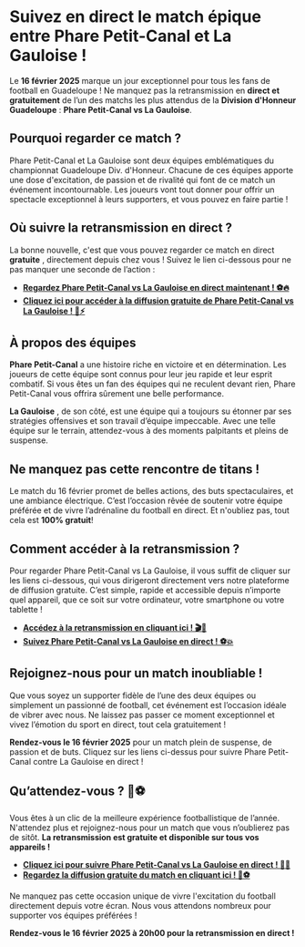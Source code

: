 # Suivez en direct le match épique entre Phare Petit-Canal et La Gauloise !

Le **16 février 2025** marque un jour exceptionnel pour tous les fans de football en Guadeloupe ! Ne manquez pas la retransmission en **direct et gratuitement** de l’un des matchs les plus attendus de la **Division d'Honneur Guadeloupe** : **Phare Petit-Canal vs La Gauloise**.

## Pourquoi regarder ce match ?

Phare Petit-Canal et La Gauloise sont deux équipes emblématiques du championnat Guadeloupe Div. d'Honneur. Chacune de ces équipes apporte une dose d'excitation, de passion et de rivalité qui font de ce match un événement incontournable. Les joueurs vont tout donner pour offrir un spectacle exceptionnel à leurs supporters, et vous pouvez en faire partie !

## Où suivre la retransmission en direct ?

La bonne nouvelle, c'est que vous pouvez regarder ce match en direct **gratuite** , directement depuis chez vous ! Suivez le lien ci-dessous pour ne pas manquer une seconde de l’action :

- [**Regardez Phare Petit-Canal vs La Gauloise en direct maintenant ! ⚽️🔥**](https://tinyurl.com/livestreamfreeo?st=Phare+Petit-Canal+vs+La+Gauloise&si=ghc)
- [**Cliquez ici pour accéder à la diffusion gratuite de Phare Petit-Canal vs La Gauloise ! 🎥⚡️**](https://tinyurl.com/livestreamfreeo?st=Phare+Petit-Canal+vs+La+Gauloise&si=ghc)

## À propos des équipes

**Phare Petit-Canal** a une histoire riche en victoire et en détermination. Les joueurs de cette équipe sont connus pour leur jeu rapide et leur esprit combatif. Si vous êtes un fan des équipes qui ne reculent devant rien, Phare Petit-Canal vous offrira sûrement une belle performance.

**La Gauloise** , de son côté, est une équipe qui a toujours su étonner par ses stratégies offensives et son travail d’équipe impeccable. Avec une telle équipe sur le terrain, attendez-vous à des moments palpitants et pleins de suspense.

## Ne manquez pas cette rencontre de titans !

Le match du 16 février promet de belles actions, des buts spectaculaires, et une ambiance électrique. C’est l’occasion rêvée de soutenir votre équipe préférée et de vivre l’adrénaline du football en direct. Et n'oubliez pas, tout cela est **100% gratuit**!

## Comment accéder à la retransmission ?

Pour regarder Phare Petit-Canal vs La Gauloise, il vous suffit de cliquer sur les liens ci-dessous, qui vous dirigeront directement vers notre plateforme de diffusion gratuite. C’est simple, rapide et accessible depuis n’importe quel appareil, que ce soit sur votre ordinateur, votre smartphone ou votre tablette !

- [**Accédez à la retransmission en cliquant ici ! 🎬👀**](https://tinyurl.com/livestreamfreeo?st=Phare+Petit-Canal+vs+La+Gauloise&si=ghc)
- [**Suivez Phare Petit-Canal vs La Gauloise en direct ! ⚽️💥**](https://tinyurl.com/livestreamfreeo?st=Phare+Petit-Canal+vs+La+Gauloise&si=ghc)

## Rejoignez-nous pour un match inoubliable !

Que vous soyez un supporter fidèle de l’une des deux équipes ou simplement un passionné de football, cet événement est l’occasion idéale de vibrer avec nous. Ne laissez pas passer ce moment exceptionnel et vivez l’émotion du sport en direct, tout cela gratuitement !

**Rendez-vous le 16 février 2025** pour un match plein de suspense, de passion et de buts. Cliquez sur les liens ci-dessus pour suivre Phare Petit-Canal contre La Gauloise en direct !

## Qu’attendez-vous ? 📅⚽️

Vous êtes à un clic de la meilleure expérience footballistique de l’année. N'attendez plus et rejoignez-nous pour un match que vous n’oublierez pas de sitôt. **La retransmission est gratuite et disponible sur tous vos appareils !**

- [**Cliquez ici pour suivre Phare Petit-Canal vs La Gauloise en direct ! 🎯🎉**](https://tinyurl.com/livestreamfreeo?st=Phare+Petit-Canal+vs+La+Gauloise&si=ghc)
- [**Regardez la diffusion gratuite du match en cliquant ici ! 🎥⚽️**](https://tinyurl.com/livestreamfreeo?st=Phare+Petit-Canal+vs+La+Gauloise&si=ghc)

Ne manquez pas cette occasion unique de vivre l'excitation du football directement depuis votre écran. Nous vous attendons nombreux pour supporter vos équipes préférées !

**Rendez-vous le 16 février 2025 à 20h00 pour la retransmission en direct !**

